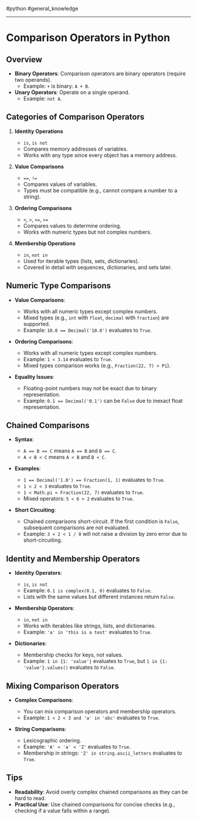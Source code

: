 #python #general_knowledge 

---
# Comparison Operators in Python

## Overview
- **Binary Operators**: Comparison operators are binary operators (require two operands).
  - Example: `+` is binary: `A + B`.
- **Unary Operators**: Operate on a single operand.
  - Example: `not A`.

## Categories of Comparison Operators
1. **Identity Operations**
   - `is`, `is not`
   - Compares memory addresses of variables.
   - Works with any type since every object has a memory address.

2. **Value Comparisons**
   - `==`, `!=`
   - Compares values of variables.
   - Types must be compatible (e.g., cannot compare a number to a string).

3. **Ordering Comparisons**
   - `<`, `>`, `<=`, `>=`
   - Compares values to determine ordering.
   - Works with numeric types but not complex numbers.

4. **Membership Operations**
   - `in`, `not in`
   - Used for iterable types (lists, sets, dictionaries).
   - Covered in detail with sequences, dictionaries, and sets later.

## Numeric Type Comparisons
- **Value Comparisons**:
  - Works with all numeric types except complex numbers.
  - Mixed types (e.g., `int` with `float`, `decimal` with `fraction`) are supported.
  - Example: `10.0 == Decimal('10.0')` evaluates to `True`.

- **Ordering Comparisons**:
  - Works with all numeric types except complex numbers.
  - Example: `1 < 3.14` evaluates to `True`.
  - Mixed types comparison works (e.g., `Fraction(22, 7) > Pi`).

- **Equality Issues**:
  - Floating-point numbers may not be exact due to binary representation.
  - Example: `0.1 == Decimal('0.1')` can be `False` due to inexact float representation.

## Chained Comparisons
- **Syntax**:
  - `A == B == C` means `A == B` and `B == C`.
  - `A < B < C` means `A < B` and `B < C`.

- **Examples**:
  - `1 == Decimal('1.0') == Fraction(1, 1)` evaluates to `True`.
  - `1 < 2 < 3` evaluates to `True`.
  - `1 < Math.pi < Fraction(22, 7)` evaluates to `True`.
  - Mixed operators: `5 < 6 > 2` evaluates to `True`.

- **Short Circuiting**:
  - Chained comparisons short-circuit. If the first condition is `False`, subsequent comparisons are not evaluated.
  - Example: `3 < 2 < 1 / 0` will not raise a division by zero error due to short-circuiting.

## Identity and Membership Operators
- **Identity Operators**:
  - `is`, `is not`
  - Example: `0.1 is complex(0.1, 0)` evaluates to `False`.
  - Lists with the same values but different instances return `False`.

- **Membership Operators**:
  - `in`, `not in`
  - Works with iterables like strings, lists, and dictionaries.
  - Example: `'a' in 'this is a test'` evaluates to `True`.

- **Dictionaries**:
  - Membership checks for keys, not values.
  - Example: `1 in {1: 'value'}` evaluates to `True`, but `1 in {1: 'value'}.values()` evaluates to `False`.

## Mixing Comparison Operators
- **Complex Comparisons**:
  - You can mix comparison operators and membership operators.
  - Example: `1 < 2 < 3 and 'a' in 'abc'` evaluates to `True`.

- **String Comparisons**:
  - Lexicographic ordering.
  - Example: `'A' < 'a' < 'Z'` evaluates to `True`.
  - Membership in strings: `'Z' in string.ascii_letters` evaluates to `True`.

## Tips
- **Readability**: Avoid overly complex chained comparisons as they can be hard to read.
- **Practical Use**: Use chained comparisons for concise checks (e.g., checking if a value falls within a range).